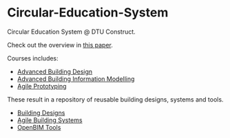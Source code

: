 # Circular-Education-System
Circular Education System @ DTU Construct.

Check out the overview in [this paper](https://www.researchgate.net/publication/362225610_A_circular_education_system_for_the_AEC).

Courses includes:
- [Advanced Building Design](https://github.com/timmcginley/41936)
- [Advanced Building Information Modelling](https://github.com/timmcginley/41934)
- [Agile Prototyping](https://github.com/timmcginley/Agile-Prototyping)

These result in a repository of reusable building designs, systems and tools.

- [Building Designs]
- [Agile Building Systems]
- [OpenBIM Tools]

[Building Designs]: /Circular-Education-System/Buildings/
[OpenBIM Tools]: /Circular-Education-System/OpenBIM/
[Agile Building Systems]: /Circular-Education-System/BuildingSystems/
